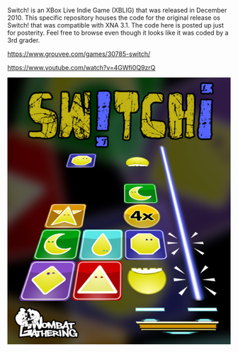 Switch! is an XBox Live Indie Game (XBLIG) that was released in December 2010. This specific repository houses the code for the original release os Switch! that was compatible with XNA 3.1. The code here is posted up just for posterity. Feel free to browse even though it looks like it was coded by a 3rd grader.

https://www.grouvee.com/games/30785-switch/

https://www.youtube.com/watch?v=4GWfi0Q9zrQ

<p align="center">
  <img src="https://github.com/elennick/switch-xna/blob/master/art%20assets/boxart.jpg"/>
</p>
